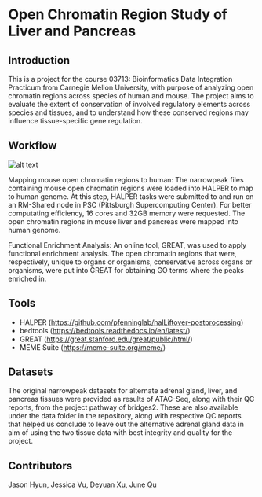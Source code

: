 # Open Chromatin Region Study of Liver and Pancreas

## Introduction
This is a project for the course 03713: Bioinformatics Data Integration Practicum from Carnegie Mellon University, with purpose of analyzing open chromatin regions across species of human and mouse. The project aims to evaluate the extent of conservation of involved regulatory elements across species and tissues, and to understand how these conserved regions may influence tissue-specific gene regulation. 

## Workflow


![alt text](https://github.com/JasonHyun/PracticumProject/data/pipeline_design.png)

Mapping mouse open chromatin regions to human:
The narrowpeak files containing mouse open chromatin regions were loaded into HALPER to map to human genome. At this step, HALPER tasks were submitted to and run on an RM-Shared node in PSC (Pittsburgh Supercomputing Center). For better computating efficiency, 16 cores and 32GB memory were requested. The open chromatin regions in mouse liver and pancreas were mapped into human genome.

Functional Enrichment Analysis:
An online tool, GREAT, was used to apply functional enrichment analysis. The open chromatin regions that were, respectively, unique to organs or organisms, conservative across organs or organisms, were put into GREAT for obtaining GO terms where the peaks enriched in.

## Tools
- HALPER (https://github.com/pfenninglab/halLiftover-postprocessing)
- bedtools (https://bedtools.readthedocs.io/en/latest/)
- GREAT (https://great.stanford.edu/great/public/html/)
- MEME Suite (https://meme-suite.org/meme/)

## Datasets
The original narrowpeak datasets for alternate adrenal gland, liver, and pancreas tissues were provided as results of ATAC-Seq, along with their QC reports, from the project pathway of bridges2. These are also available under the data folder in the repository, along with respective QC reports that helped us conclude to leave out the alternative adrenal gland data in aim of using the two tissue data with best integrity and quality for the project.

## Contributors
Jason Hyun, Jessica Vu, Deyuan Xu, June Qu
